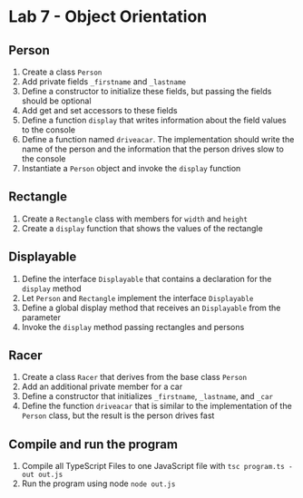 # Lab 7 - Object Orientation

## Person

1. Create a class `Person`
2. Add private fields `_firstname` and `_lastname`
3. Define a constructor to initialize these fields, but passing the fields should be optional
4. Add get and set accessors to these fields
5. Define a function `display` that writes information about the field values to the console
6. Define a function named `driveacar`. The implementation should write the name of the person and the information that the person drives slow to the console
6. Instantiate a `Person` object and invoke the `display` function

##  Rectangle

1. Create a `Rectangle` class with members for `width` and `height`
2. Create a `display` function that shows the values of the rectangle

## Displayable

1. Define the interface `Displayable` that contains a declaration for the `display` method
2. Let `Person` and `Rectangle` implement the interface `Displayable`
3. Define a global display method that receives an `Displayable` from the parameter
4. Invoke the `display` method passing rectangles and persons

## Racer

1. Create a class `Racer` that derives from the base class `Person`
2. Add an additional private member for a car
3. Define a constructor that initializes `_firstname`, `_lastname`, and `_car`
4. Define the function `driveacar` that is similar to the implementation of the `Person` class, but the result is the person drives fast

## Compile and run the program

1. Compile all TypeScript Files to one JavaScript file with `tsc program.ts -out out.js`
2. Run the program using node `node out.js`





